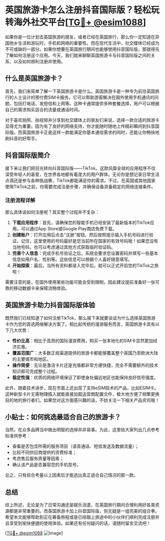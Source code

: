 # 英国旅游卡怎么注册抖音国际版？轻松玩转海外社交平台[[TG💪+ @esim1088](https://t.me/s/esim1088)]

如果你是一位计划去英国旅游的朋友，或者已经在英国旅行，那么你一定知道在异国他乡生活和游玩时，手机和网络的重要性。而在现代生活中，社交媒体已经成为不可或缺的一部分。如果你想要在英国旅行期间也能够使用抖音国际版，那就得先了解如何注册这个应用。今天，我们就来聊聊英国旅游卡与抖音国际版之间的关系，以及如何顺利注册并使用。

## 什么是英国旅游卡？

首先，我们来简单了解一下英国旅游卡是什么。英国旅游卡是一种专为前往英国旅行的人士设计的预付费SIM卡服务。它可以帮助游客解决在国外使用手机通讯的问题，包括打电话、发短信和上网等。这种卡通常提供多种套餐选择，用户可以根据自己的需求购买适合的流量或通话时间。

对于喜欢拍照、拍视频并分享到社交媒体上的朋友们来说，选择一款合适的旅游卡显得尤为重要。因为有了良好的网络支持，你才能随时随地上传精彩瞬间到抖音国际版。而英国旅游卡正是这样一款能满足你基本通信需求的同时，还能让你畅快地刷抖音的好帮手。

## 抖音国际版简介

接下来让我们把目光转向抖音国际版——TikTok。这款风靡全球的应用程序不仅深受年轻人的喜爱，在世界各地都有着庞大的用户群体。无论你是想记录日常生活点滴还是参与各种挑战赛，TikTok都能满足你的需求。不过，在英国或其他国家使用TikTok之前，你需要完成注册步骤，并确保设备具备稳定的网络连接条件。

### 注册流程详解

那么具体该如何注册呢？其实整个过程并不复杂：

1. **下载应用程序**：首先，请确保您的智能手机已经安装了最新版本的TikTok应用。可以通过App Store或Google Play商店免费下载。
2. **创建账户**：打开应用后点击“注册”按钮，然后按照提示输入手机号码进行验证。记住，这里使用的号码最好是您当前所在国家的有效号码哦！如果您没有当地号码，也可以考虑通过其他方式获取临时验证码。
3. **完善个人信息**：完成手机号验证之后，系统会要求您设置密码并填写一些基本信息如用户名、性别等。这些信息可以根据个人喜好随意填写。
4. **开始探索**：最后，当所有资料都录入完毕后，就可以正式开启您的TikTok之旅啦！

需要注意的是，在国外使用某些功能可能会受到限制，因此建议提前准备好一张可靠的移动数据卡来保障流畅体验。

## 英国旅游卡助力抖音国际版体验

既然我们已经知道了如何注册TikTok，那么接下来就要谈谈为什么选择英国旅游卡作为您的首选网络解决方案了。相比起传统的漫游服务而言，英国旅游卡具有以下几大优势：

- **性价比高**：相比于高昂的国际漫游费用，购买一张本地化的SIM卡显然更加经济实惠。
- **覆盖范围广**：大多数正规渠道提供的旅游卡都能够覆盖整个英国乃至欧洲大陆的主要城市和地区。
- **操作简便**：无论是激活卡片还是充值都非常方便快捷，完全不需要额外的技术知识即可完成整个过程。
- **稳定性强**：优质的网络环境保证了即使身处偏远地区也能保持良好信号强度。

此外，随着技术进步，现在市面上还出现了支持eSIM技术的产品，比如ESIM卡。这种新型卡片无需物理插入就能直接加载运营商配置文件，极大地方便了频繁更换目的地的旅行者们。如果您对这方面感兴趣的话，不妨关注一下相关产品资讯哦！

## 小贴士：如何挑选最适合自己的旅游卡？

当然，在众多品牌当中做出明智的选择并非易事。为此，这里给大家列出几点参考标准供参考：
- 查看是否包含所需的服务项目（语音通话、短信发送及数据流量）；
- 比较不同供应商提供的资费标准；
- 考虑售后服务质量等因素；
- 确认该产品是否兼容您的手机型号。

总之，只有综合考量以上因素后才能选出真正适合自己情况的那一款。

## 总结

综上所述，无论是为了日常沟通还是娱乐消遣，在英国旅行期间合理利用好各类资源都是非常重要的。而英国旅游卡加上抖音国际版，则无疑是一组完美的组合拳。希望本文能够帮助到正在筹备旅程或是已经踏上旅途中的小伙伴们顺利完成注册并且享受到愉快便捷的使用体验。如果还有任何疑问的话，请随时留言交流吧！

[[TG💪+ @esim1088](https://t.me/s/esim1088) ![Image](https://i.postimg.cc/4NQfJmqS/Snipaste-2025-05-13-00-14-12.png)]